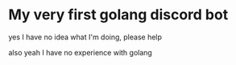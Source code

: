 # My very first golang discord bot
yes I have no idea what I'm doing, please help

also yeah I have no experience with golang
